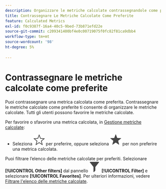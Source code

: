```yaml
---
description: Organizzare le metriche calcolate contrassegnandole come preferite.
title: Contrassegnare Le Metriche Calcolate Come Preferite
feature: Calculated Metrics
exl-id: f0c9387f-16a4-40c5-9bed-73b871efd22e
source-git-commit: c209341400bf4e0c00719075f0fc82f81ca9dbb4
workflow-type: tm+mt
source-wordcount: '98'
ht-degree: 5%

---
```


# Contrassegnare le metriche calcolate come preferite

Puoi contrassegnare una metrica calcolata come preferita. Contrassegnare le metriche calcolate come preferite ti consente di organizzare le metriche calcolate. Tutti gli utenti possono favorire le metriche calcolate.

Per favorire o sfavorire una metrica calcolata, in [Gestione metriche calcolate](/help/components/calc-metrics/cm-workflow/cm-manager.md):

* Seleziona ![StarOutline](/help/assets/icons/StarOutline.svg) per preferire, oppure seleziona ![Star](/help/assets/icons/Star.svg) per non preferire una metrica calcolata.

Puoi filtrare l’elenco delle metriche calcolate per preferiti. Selezionare **[!UICONTROL Other filters]** dal pannello ![Filtro](/help/assets/icons/Filter.svg) **[!UICONTROL Filter]** e selezionare **[!UICONTROL Favorites]**. Per ulteriori informazioni, vedere [Filtrare l&#39;elenco delle metriche calcolate](/help/components/calc-metrics/cm-workflow/cm-filter.md).
